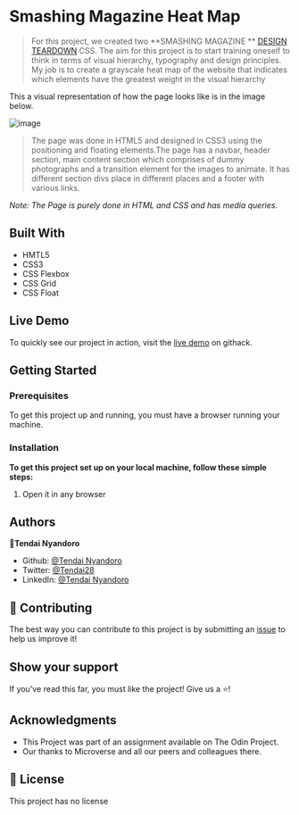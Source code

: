 # Smashing Magazine Heat Map


> For this project, we created two **SMASHING MAGAZINE **  [DESIGN TEARDOWN](https://www.theodinproject.com/courses/html5-and-css3/lessons/design-teardown) CSS. 
>The aim for this project is to start training oneself to think in terms of visual hierarchy, typography and design principles. My job is to create a grayscale heat map of the website that indicates which elements have the greatest weight in the visual hierarchy

This a visual representation of how the page looks like is in the image below.

![image](https://user-images.githubusercontent.com/30318155/92898353-34c8ea00-f41e-11ea-85b7-08754ad2a844.png)

> The page was done in HTML5 and designed in CSS3 using the positioning and floating elements.The page has a navbar, header section, main content section which comprises of dummy photographs and a transition element for the images to animate. It has different section divs place in different places and a footer with various links. 

*Note: The Page is purely done in HTML and CSS and has media queries.*

## Built With
- HMTL5
- CSS3
- CSS Flexbox 
- CSS Grid
- CSS Float

## Live Demo

To quickly see our project in action, visit the [live demo](https://raw.githack.com/tnyandoro/smashing-clone/future-smash/index.html) on githack.

## Getting Started

### Prerequisites

To get this project up and running, you must have a browser running your machine.

### Installation

**To get this project set up on your local machine, follow these simple steps:**

1. Open it in any browser

## Authors

👤**Tendai Nyandoro**
- Github: [@Tendai Nyandoro](https://github.com/tnyandoro)
- Twitter: [@Tendai28](https://twitter.com/tendai28)
- LinkedIn: [@Tendai Nyandoro](https://www.linkedin.com/in/tendai-nyandoro-a8060826/)

## 🤝 Contributing

The best way you can contribute to this project is by submitting an [issue](https://github.com/enaburekhan/Newyorktimes-clone/issues) to help us improve it!

## Show your support

If you've read this far, you must like the project! Give us a ⭐️!

## Acknowledgments

- This Project was part of an assignment available on The Odin Project.
- Our thanks to Microverse and all our peers and colleagues there.

## 📝 License

This project has no license
